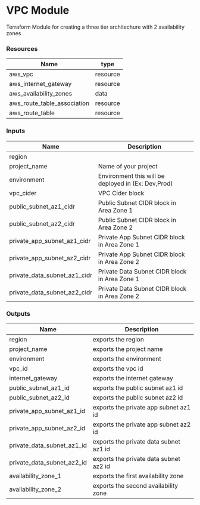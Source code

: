 <h1>VPC Module</h1>
Terraform Module for creating a three tier architechure with 2 availability zones

<h3>Resources</h3>

| Name | type |
| --- | --- |
| aws_vpc | resource |
| aws_internet_gateway | resource |
| aws_availability_zones | data |
| aws_route_table_association | resource |
| aws_route_table | resource |

<h3>Inputs</h3>

| Name | Description |
| --- | --- |
| region |  |
| project_name | Name of your project |
| environment | Environment this will be deployed in (Ex: Dev,Prod)  |
| vpc_cider |  VPC Cider block |
| public_subnet_az1_cidr | Public Subnet CIDR block in Area Zone 1  |
| public_subnet_az2_cidr |  Public Subnet CIDR block in Area Zone 2 |
| private_app_subnet_az1_cidr | Private App Subnet CIDR block in Area Zone 1  |
| private_app_subnet_az2_cidr | Private App Subnet CIDR block in Area Zone 2  |
| private_data_subnet_az1_cidr | Private Data Subnet CIDR block in Area Zone 1  |
| private_data_subnet_az2_cidr | Private Data Subnet CIDR block in Area Zone 2  |

<h3>Outputs</h3>

| Name | Description |
| --- | --- |
| region | exports the region |
| project_name | exports the project name |
| environment | exports the environment |
| vpc_id | exports the vpc id |
| internet_gateway | exports the internet gateway |
| public_subnet_az1_id | exports the public subnet az1 id |
| public_subnet_az2_id | exports the public subnet az2 id |
| private_app_subnet_az1_id | exports the private app subnet az1 id |
| private_app_subnet_az2_id | exports the private app subnet az2 id |
| private_data_subnet_az1_id | exports the private data subnet az1 id |
| private_data_subnet_az2_id | exports the private data subnet az2 id |
| availability_zone_1 | exports the first availability zone |
| availability_zone_2 | exports the second availability zone |
